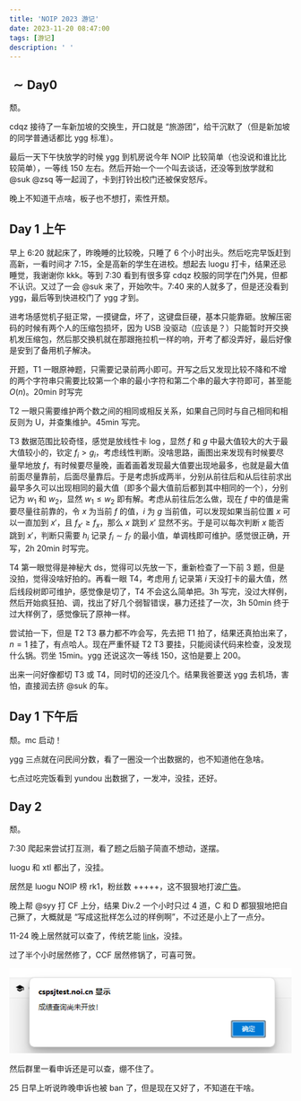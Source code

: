 ```yaml
---
title: 'NOIP 2023 游记'
date: 2023-11-20 08:47:00
tags: [游记]
description: ' '
---
```


## $\sim \text{Day} 0$

颓。

cdqz 接待了一车新加坡的交换生，开口就是 “旅游团”，给干沉默了（但是新加坡的同学普通话都比 ygg 标准）。

最后一天下午快放学的时候 ygg 到机房说今年 NOIP 比较简单（也没说和谁比比较简单），一等线 150 左右。然后开始一个一个叫去谈话，还没等到放学就和 @suk @zsq 等一起润了，卡到打铃出校门还被保安怒斥。

晚上不知道干点啥，板子也不想打，索性开颓。

## Day 1 上午

早上 6:20 就起床了，昨晚睡的比较晚，只睡了 6 个小时出头。然后吃完早饭赶到高新，一看时间才 7:15，全是高新的学生在进校。想起去 luogu 打卡，结果还忌睡觉，我谢谢你 kkk。等到 7:30 看到有很多穿 cdqz 校服的同学在门外晃，但都不认识。又过了一会 @suk 来了，开始吹牛。7:40 来的人就多了，但是还没看到 ygg，最后等到快进校门了 ygg 才到。

进考场感觉机子挺正常，一摸键盘，坏了，这键盘巨硬，基本只能靠砸。放解压密码的时候有两个人的压缩包损坏，因为 USB 没驱动（应该是？）只能暂时开交换机发压缩包，然后那交换机就在那跟拖拉机一样的响，开考了都没弄好，最后好像是安到了备用机子解决。

开题，T1 一眼原神题，只需要记录前两小即可。开写之后又发现比较不降和不增的两个字符串只需要比较第一个串的最小字符和第二个串的最大字符即可，甚至能 $O(n)$。20min 时写完

T2 一眼只需要维护两个数之间的相同或相反关系，如果自己同时与自己相同和相反则为 U，并查集维护。45min 写完。

T3 数据范围比较奇怪，感觉是放线性卡 $\log$，显然 $f$ 和 $g$ 中最大值较大的大于最大值较小的，钦定 $f_i > g_i$，考虑线性判断。没啥思路，画图出来发现有时候要尽量早地放 $f$，有时候要尽量晚，画着画着发现最大值要出现地最多，也就是最大值前面尽量靠前，后面尽量靠后。于是考虑拆成两半，分别从前往后和从后往前求出最早多久可以出现相同的最大值（即多个最大值前后都到其中相同的一个），分别记为 $w_1$ 和 $w_2$，显然 $w_1 \leq w_2$ 即有解。考虑从前往后怎么做，现在 $f$ 中的值是需要尽量往前靠的，令 $x$ 为当前 $f$ 的值，$i$ 为 $g$ 当前值，可以发现如果当前位置 $x$ 可以一直加到 $x'$，且 $f_{x'} \geq f_x$，那么 $x$ 跳到 $x'$ 显然不劣。于是可以每次判断 $x$ 能否跳到 $x'$，判断只需要 $h_i$ 记录 $f_i \sim f_{i'}$ 的最小值，单调栈即可维护。感觉很正确，开写，2h 20min 时写完。

T4 第一眼觉得是神秘大 ds，觉得可以先放一下，重新检查了一下前 3 题，但是没拍，觉得没啥好拍的。再看一眼 T4，考虑用 $f_i$ 记录第 $i$ 天没打卡的最大值，然后线段树即可维护，感觉像是切了，T4 不会这么简单把。3h 写完，没过大样例，然后开始疯狂拍、调，找出了好几个弱智错误，暴力还挂了一次，3h 50min 终于过大样例了，感觉像玩了原神一样。

尝试拍一下，但是 T2 T3 暴力都不咋会写，先去把 T1 拍了，结果还真拍出来了，$n=1$ 挂了，有点哈人。现在严重怀疑 T2 T3 要挂，只能阅读代码来检查，没发现什么锅。罚坐 15min。ygg 还说这次一等线 150，这怕是要上 200。

出来一问好像都切 T3 或 T4，同时切的还没几个。结果我爸要送 ygg 去机场，害怕，直接润去挤 @suk 的车。

## Day 1 下午后

颓。mc 启动！

ygg 三点就在问民间分数，看了一圈没一个出数据的，也不知道他在急啥。

七点过吃完饭看到 yundou 出数据了，一发冲，没挂，还好。

## Day 2

颓。

7:30 爬起来尝试打互测，看了题之后脑子简直不想动，遂摆。

luogu 和 xtl 都出了，没挂。

居然是 luogu NOIP 榜 rk1，粉丝数 +++++，这不狠狠地打波[广告](https://www.luogu.com.cn/user/291248)。

晚上帮 @syy 打 CF 上分，结果 Div.2 一个小时只过 4 道，C 和 D 都狠狠地把自己撅了，大概就是 “写成这批样怎么过的样例啊”，不过还是小上了一点分。

11-24 晚上居然就可以查了，传统艺能 [link](https://cspsjtest.noi.cn/page/compStudent/resultStudent.php?compID=85)，没挂。

过了半个小时居然修了，CCF 居然修锅了，可喜可贺。

![1](/post-images/noip-2023-travels-1.png?300x)

然后群里一看申诉还是可以查，绷不住了。

25 日早上听说昨晚申诉也被 ban 了，但是现在又好了，不知道在干啥。